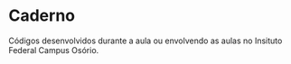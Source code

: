 # Caderno
Códigos desenvolvidos durante a aula ou envolvendo as aulas no Insituto Federal Campus Osório.
